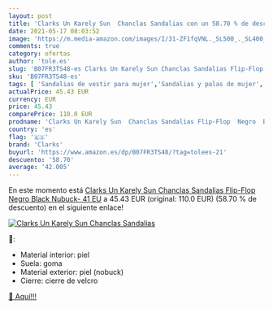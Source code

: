 ```yaml
---
layout: post
title: 'Clarks Un Karely Sun  Chanclas Sandalias con un 58.70 % de descuento'
date: 2021-05-17 08:03:52
image: 'https://m.media-amazon.com/images/I/31-ZF1fqVNL._SL500_._SL400_.jpg'
comments: true
category: ofertas
author: 'tole.es'
slug: 'B07FR3TS48-es Clarks Un Karely Sun Chanclas Sandalias Flip-Flop Negro...'
sku: 'B07FR3TS48-es'
tags: [ 'Sandalias de vestir para mujer','Sandalias y palas de mujer','Zapatos','Zapatos para mujer','Zapatos y complementos','chanclas','clarks', ]
actualPrice: 45.43 EUR
currency: EUR
price: 45.43
comparePrice: 110.0 EUR
prodname: 'Clarks Un Karely Sun  Chanclas Sandalias Flip-Flop  Negro  Black Nubuck-   41 EU'
country: 'es'
flag: '🇪🇸'
brand: 'Clarks'
buyurl: 'https://www.amazon.es/dp/B07FR3TS48/?tag=tolees-21'
descuento: '58.70'
average: '42.005'
---
```


En este momento está [Clarks Un Karely Sun  Chanclas Sandalias Flip-Flop  Negro  Black Nubuck-   41 EU](https://www.amazon.es/dp/B07FR3TS48/?tag=tolees-21) a 45.43 EUR (original: 110.0 EUR) (58.70 %  de descuento) en el siguiente enlace!

[![Clarks Un Karely Sun  Chanclas Sandalias](https://m.media-amazon.com/images/I/31-ZF1fqVNL._SL500_._SL400_.jpg)](https://www.amazon.es/dp/B07FR3TS48/?tag=tolees-21)

🔎:

- Material interior: piel
- Suela: goma
- Material exterior: piel (nobuck)
- Cierre: cierre de velcro

[🛒 Aquí!!!](https://www.amazon.es/dp/B07FR3TS48/?tag=tolees-21)
